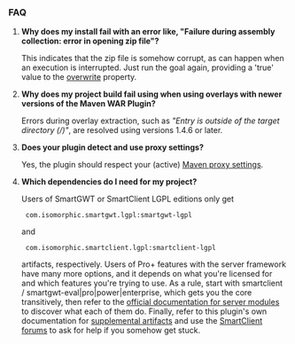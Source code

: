 <!--
   Licensed to the Apache Software Foundation (ASF) under one or more
   contributor license agreements.  See the NOTICE file distributed with
   this work for additional information regarding copyright ownership.
   The ASF licenses this file to You under the Apache License, Version 2.0
   (the "License"); you may not use this file except in compliance with
   the License.  You may obtain a copy of the License at

       http://www.apache.org/licenses/LICENSE-2.0

   Unless required by applicable law or agreed to in writing, software
   distributed under the License is distributed on an "AS IS" BASIS,
   WITHOUT WARRANTIES OR CONDITIONS OF ANY KIND, either express or implied.
   See the License for the specific language governing permissions and
   limitations under the License.
-->

### FAQ

1. **Why does my install fail with an error like, "Failure during assembly collection: error in opening zip file"?**

    This indicates that the zip file is somehow corrupt, as can happen when an execution is interrupted.  Just run the goal again, providing a 'true' value to the [overwrite](./apidocs/com/isomorphic/maven/mojo/AbstractPackagerMojo.html#overwrite) property.

2. **Why does my project build fail using when using overlays with newer versions of the Maven WAR Plugin?**

    Errors during overlay extraction, such as _"Entry is outside of the target directory (/)"_, are resolved using versions 1.4.6 or later.

3. **Does your plugin detect and use proxy settings?**

    Yes, the plugin should respect your (active) [Maven proxy settings](http://maven.apache.org/guides/mini/guide-proxies.html).

4. **Which dependencies do I need for my project?**

    Users of SmartGWT or SmartClient LGPL editions only get 

        com.isomorphic.smartgwt.lgpl:smartgwt-lgpl
    
    and 

        com.isomorphic.smartclient.lgpl:smartclient-lgpl
    
    artifacts, respectively. Users of Pro+ features with the server framework have many more options, and it depends on what you're licensed for and which features you're trying to use.  As a rule, start with smartclient / smartgwt-eval|pro|power|enterprise, which gets you the core transitively, then refer to the [official documentation for server modules](http://www.smartclient.com/smartgwtee/javadoc/com/smartgwt/client/docs/JavaModuleDependencies.html) to discover what each of them do.  Finally, refer to this plugin's own documentation for [supplemental artifacts](./artifacts.html) and use the [SmartClient forums](http://forums.smartclient.com) to ask for help if you somehow get stuck.
    
